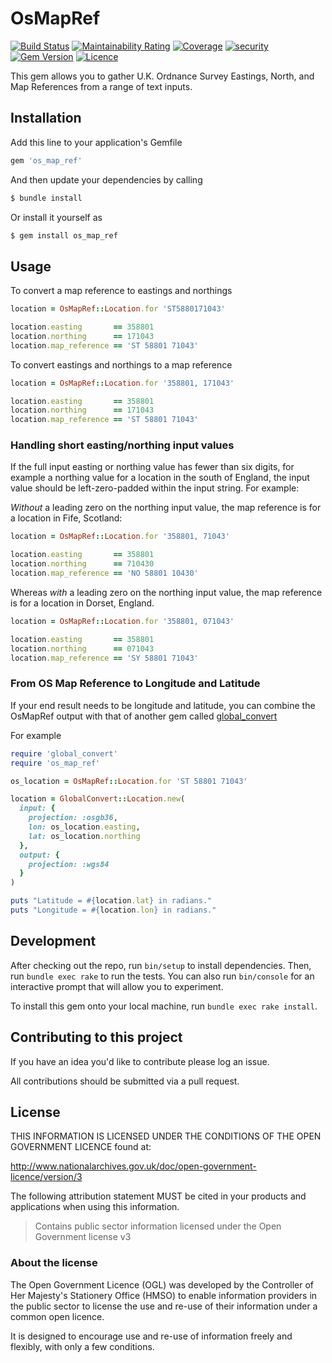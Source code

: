 # OsMapRef

[![Build Status](https://travis-ci.com/DEFRA/os-map-ref.svg?branch=main)](https://travis-ci.com/DEFRA/os-map-ref)
[![Maintainability Rating](https://sonarcloud.io/api/project_badges/measure?project=DEFRA_os-map-ref&metric=sqale_rating)](https://sonarcloud.io/dashboard?id=DEFRA_os-map-ref)
[![Coverage](https://sonarcloud.io/api/project_badges/measure?project=DEFRA_os-map-ref&metric=coverage)](https://sonarcloud.io/dashboard?id=DEFRA_os-map-ref)
[![security](https://hakiri.io/github/DEFRA/os-map-ref/main.svg)](https://hakiri.io/github/DEFRA/os-map-ref/main)
[![Gem Version](https://badge.fury.io/rb/os_map_ref.svg)](https://badge.fury.io/rb/os_map_ref)
[![Licence](https://img.shields.io/badge/Licence-OGLv3-blue.svg)](http://www.nationalarchives.gov.uk/doc/open-government-licence/version/3)

This gem allows you to gather U.K. Ordnance Survey Eastings, North, and Map
References from a range of text inputs.

## Installation

Add this line to your application's Gemfile

```ruby
gem 'os_map_ref'
```

And then update your dependencies by calling

```bash
$ bundle install
```

Or install it yourself as

```bash
$ gem install os_map_ref
```

## Usage

To convert a map reference to eastings and northings

```ruby
location = OsMapRef::Location.for 'ST5880171043'

location.easting       == 358801
location.northing      == 171043
location.map_reference == 'ST 58801 71043'
```

To convert eastings and northings to a map reference

```ruby
location = OsMapRef::Location.for '358801, 171043'

location.easting       == 358801
location.northing      == 171043
location.map_reference == 'ST 58801 71043'
```

### Handling short easting/northing input values
If the full input easting or northing value has fewer than six digits, for example a northing value for a location in the south of England, the input value should be left-zero-padded within the input string. For example:

*Without* a leading zero on the northing input value, the map reference is for a location in Fife, Scotland:
```ruby
location = OsMapRef::Location.for '358801, 71043'

location.easting       == 358801
location.northing      == 710430
location.map_reference == 'NO 58801 10430'
```

Whereas *with* a leading zero on the northing input value, the map reference is for a location in Dorset, England.
```ruby
location = OsMapRef::Location.for '358801, 071043'

location.easting       == 358801
location.northing      == 071043
location.map_reference == 'SY 58801 71043'
```

### From OS Map Reference to Longitude and Latitude

If your end result needs to be longitude and latitude, you can combine the
OsMapRef output with that of another gem called
[global_convert](https://github.com/reggieb/global_convert)

For example

```ruby
require 'global_convert'
require 'os_map_ref'

os_location = OsMapRef::Location.for 'ST 58801 71043'

location = GlobalConvert::Location.new(
  input: {
    projection: :osgb36,
    lon: os_location.easting,
    lat: os_location.northing
  },
  output: {
    projection: :wgs84
  }
)

puts "Latitude = #{location.lat} in radians."
puts "Longitude = #{location.lon} in radians."
```

## Development

After checking out the repo, run `bin/setup` to install dependencies. Then, run `bundle exec rake` to run the tests. You can also run `bin/console` for an interactive prompt that will allow you to experiment.

To install this gem onto your local machine, run `bundle exec rake install`.

## Contributing to this project

If you have an idea you'd like to contribute please log an issue.

All contributions should be submitted via a pull request.

## License

THIS INFORMATION IS LICENSED UNDER THE CONDITIONS OF THE OPEN GOVERNMENT LICENCE found at:

http://www.nationalarchives.gov.uk/doc/open-government-licence/version/3

The following attribution statement MUST be cited in your products and applications when using this information.

> Contains public sector information licensed under the Open Government license v3

### About the license

The Open Government Licence (OGL) was developed by the Controller of Her Majesty's Stationery Office (HMSO) to enable information providers in the public sector to license the use and re-use of their information under a common open licence.

It is designed to encourage use and re-use of information freely and flexibly, with only a few conditions.
